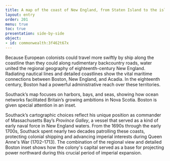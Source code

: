 ```yaml
---
title: A map of the coast of New England, from Staten Island to the island of Breton
layout: entry
order: 201
menu: true
toc: true
presentation: side-by-side
object:
- id: commonwealth:3f462t67x
---
```


Because European colonists could travel more swiftly by ship along the coastline than they could along rudimentary backcountry roads, water united the regional geography of eighteenth-century New England. Radiating nautical lines and detailed coastlines show the vital maritime connections between Boston, New England, and Acadia. In the eighteenth century, Boston had a powerful administrative reach over these territories.

Southack’s map focuses on harbors, bays, and seas, showing how ocean networks facilitated Britain’s growing ambitions in Nova Scotia. Boston is given special attention in an inset.

Southack’s cartographic choices reflect his unique position as commander of Massachusetts Bay’s *Province Galley*, a vessel that served as a kind of early naval force in New England waters. From the 1690s through the early 1700s, Southack spent nearly two decades patrolling these coasts, protecting colonial shipping and advancing imperial interests during Queen Anne's War (1702–1713). The combination of the regional view and detailed Boston inset shows how the colony's capital served as a base for projecting power northward during this crucial period of imperial expansion.
